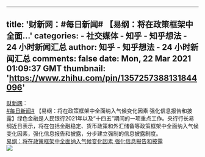 
---
title: '财新网：#每日新闻# 【易纲：将在政策框架中全面…'
categories: 
    - 社交媒体
    - 知乎 - 知乎想法 - 24 小时新闻汇总
author: 知乎 - 知乎想法 - 24 小时新闻汇总
comments: false
date: Mon, 22 Mar 2021 01:09:37 GMT
thumbnail: 'https://www.zhihu.com/pin/1357257388131844096'
---

<div>   
<a href="https://www.zhihu.com/people/b9b0556c3e64dc3c9f20788338a51431">财新网</a>：<div><a class="hash_tag" href="https://www.zhihu.com/pin/special/972884951192113152">#每日新闻#</a> 【易纲：将在政策框架中全面纳入气候变化因素 强化信息报告和披露】绿色金融是人民银行2021年以及“十四五”期间的一项重点工作。央行行长易纲近日表示，将在包括金融稳定、货币政策和外汇储备等政策框架中全面纳入气候变化因素，强化信息报告和披露，分步建立强制的信息披露制度。 </div><div><a href="https://finance.caixin.com/2021-03-21/101678202.html">易纲：将在政策框架中全面纳入气候变化因素 强化信息报告和披露</a><br><img src="https://www.zhihu.com/pin/1357257388131844096" referrerpolicy="no-referrer"></div>  
</div>
            